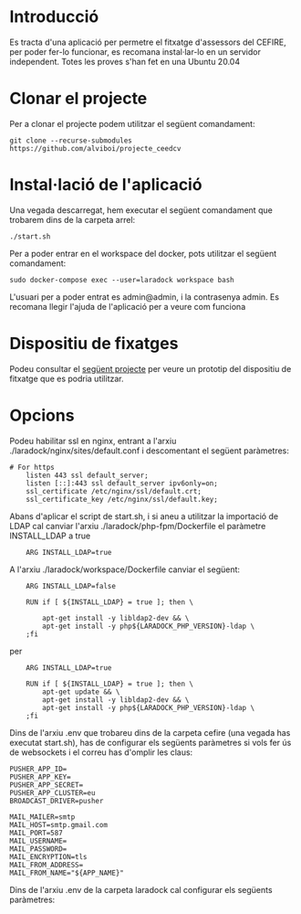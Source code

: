 # Introducció

Es tracta d'una aplicació per permetre el fitxatge d'assessors del CEFIRE, per  poder fer-lo funcionar, es recomana instal·lar-lo en un servidor independent. Totes les proves s'han fet en una Ubuntu 20.04

# Clonar el projecte

Per a clonar el projecte podem utilitzar el següent comandament:

```
git clone --recurse-submodules https://github.com/alviboi/projecte_ceedcv
```

# Instal·lació de l'aplicació

Una vegada descarregat, hem executar el següent comandament que trobarem dins de la carpeta arrel:

```
./start.sh
```

Per a poder entrar en el workspace del docker, pots utilitzar el següent comandament:


    sudo docker-compose exec --user=laradock workspace bash


L'usuari per a poder entrat es admin@admin, i la contrasenya admin. Es recomana llegir l'ajuda de l'aplicació per a veure com funciona

# Dispositiu de fixatges

Podeu consultar el [següent projecte](https://github.com/alviboi/arduino_lector_rfid) per veure un prototip del dispositiu de fitxatge que es podria utilitzar.

# Opcions

Podeu habilitar ssl en nginx, entrant a l'arxiu ./laradock/nginx/sites/default.conf i descomentant el següent paràmetres:

```
# For https
    listen 443 ssl default_server;
    listen [::]:443 ssl default_server ipv6only=on;
    ssl_certificate /etc/nginx/ssl/default.crt;
    ssl_certificate_key /etc/nginx/ssl/default.key;
```

Abans d'aplicar el script de start.sh, i si aneu a utilitzar la importació de LDAP cal canviar l'arxiu ./laradock/php-fpm/Dockerfile el paràmetre INSTALL_LDAP a true

```
    ARG INSTALL_LDAP=true
```

A l'arxiu ./laradock/workspace/Dockerfile canviar el següent:

```
    ARG INSTALL_LDAP=false

    RUN if [ ${INSTALL_LDAP} = true ]; then \

        apt-get install -y libldap2-dev && \
        apt-get install -y php${LARADOCK_PHP_VERSION}-ldap \
    ;fi
```
per

```
    ARG INSTALL_LDAP=true

    RUN if [ ${INSTALL_LDAP} = true ]; then \
        apt-get update && \
        apt-get install -y libldap2-dev && \
        apt-get install -y php${LARADOCK_PHP_VERSION}-ldap \
    ;fi
```

Dins de l'arxiu .env que trobareu dins de la carpeta cefire (una vegada has executat start.sh), has de configurar els següents paràmetres si vols fer ús de websockets i el correu has d'omplir les claus:

```
PUSHER_APP_ID=
PUSHER_APP_KEY=
PUSHER_APP_SECRET=
PUSHER_APP_CLUSTER=eu
BROADCAST_DRIVER=pusher

MAIL_MAILER=smtp
MAIL_HOST=smtp.gmail.com
MAIL_PORT=587
MAIL_USERNAME=
MAIL_PASSWORD=
MAIL_ENCRYPTION=tls
MAIL_FROM_ADDRESS=
MAIL_FROM_NAME="${APP_NAME}"
```

Dins de l'arxiu .env de la carpeta laradock cal configurar els següents paràmetres:

```


```